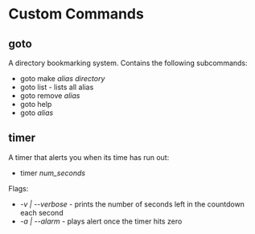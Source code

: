 # Custom Commands

## goto
A directory bookmarking system. Contains the following subcommands:
- goto make *alias* *directory*
- goto list - lists all alias
- goto remove *alias*
- goto help
- goto *alias*

## timer
A timer that alerts you when its time has run out:
- timer *num_seconds*

Flags:
- *-v | --verbose* - prints the number of seconds left in the countdown each second
- *-a | --alarm* - plays alert once the timer hits zero